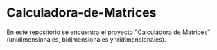 # Calculadora-de-Matrices
En este repositorio se encuentra el proyecto "Calculadora de Matrices" (unidimensionales, bidimensionales y tridimensionales).
